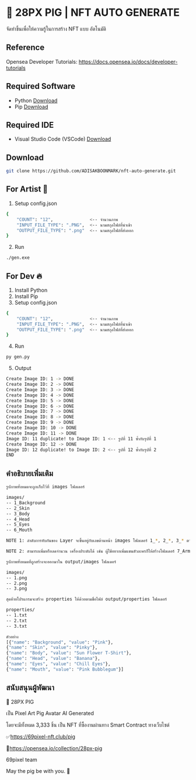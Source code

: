 # 🐷 28PX PIG | NFT AUTO GENERATE

จัดทำขึ้นเพื่อให้ความรู้ในการสร้าง NFT แบบ อัตโนมัติ

## Reference

Opensea Developer Tutorials: https://docs.opensea.io/docs/developer-tutorials

## Required Software

- Python [Download](https://www.python.org/downloads/)
- Pip [Download](https://pip.pypa.io/en/stable/getting-started/)

## Required IDE

- Visual Studio Code (VSCode) [Download](https://code.visualstudio.com/)

## Download

```sh
git clone https://github.com/ADISAKBOONMARK/nft-auto-generate.git
```

## For Artist 🎨

1. Setup config.json

```sh
{
    "COUNT": "12",              <-- จำนวนภาพ
    "INPUT_FILE_TYPE": ".PNG",  <-- นามสกุลไฟล์ที่นำเข้า
    "OUTPUT_FILE_TYPE": ".png"  <-- นามสกุลไฟล์ที่ส่งออก
}
```

2. Run

```sh
./gen.exe
```

## For Dev 🔥

1. Install Python
2. Install Pip
3. Setup config.json

```sh
{
    "COUNT": "12",              <-- จำนวนภาพ
    "INPUT_FILE_TYPE": ".PNG",  <-- นามสกุลไฟล์ที่นำเข้า
    "OUTPUT_FILE_TYPE": ".png"  <-- นามสกุลไฟล์ที่ส่งออก
}
```

4. Run

```sh
py gen.py
```

5. Output

```sh
Create Image ID: 1 -> DONE
Create Image ID: 2 -> DONE
Create Image ID: 3 -> DONE
Create Image ID: 4 -> DONE
Create Image ID: 5 -> DONE
Create Image ID: 6 -> DONE
Create Image ID: 7 -> DONE
Create Image ID: 8 -> DONE
Create Image ID: 9 -> DONE
Create Image ID: 10 -> DONE
Create Image ID: 11 -> DONE
Image ID: 11 duplicate! to Image ID: 1 <-- รูปที่ 11 ซ้ำกับรุปที่ 1
Create Image ID: 12 -> DONE
Image ID: 12 duplicate! to Image ID: 2 <-- รูปที่ 12 ซ้ำกับรุปที่ 2
END
```

## คำอธิบายเพิ่มเติม

```sh
รูปภาพทั้งหมดจะถูกเก็บไว้ที่ images โฟลเดอร์

images/
-- 1_Background
-- 2_Skin
-- 3_Body
-- 4_Head
-- 5_Eyes
-- 6_Mouth

NOTE 1: ลำดับการทับกันของ Layer จะขึ้นอยู่กับเลขด้านหน้า images โฟลเดอร์ 1_*, 2_*, 3_* ตามลำดับ

NOTE 2: สามารถเพิ่มหรือลดจำนวน เครื่องประดับได้ เช่น ผู้ใช้อยากเพิ่มแขนตัวละครก็ให้สร้างโฟลเดอร์ 7_Arm เพิ่ม
```

```sh
รูปภาพทั้งหมดที่ถูกสร้างจะออกมาใน output/images โฟลเดอร์

images/
-- 1.png
-- 2.png
-- 3.png
```

```sh
สุดท้ายโปรแกรมจะสร้าง properties ให้ด้วยตามชื่อไฟล์ output/properties โฟลเดอร์

properties/
-- 1.txt
-- 2.txt
-- 3.txt

ตัวอย่าง
[{"name": "Background", "value": "Pink"},
{"name": "Skin", "value": "Pinky"},
{"name": "Body", "value": "Sun Flower T-Shirt"},
{"name": "Head", "value": "Banana"},
{"name": "Eyes", "value": "Chill Eyes"},
{"name": "Mouth", "value": "Pink Bubblegum"}]
```

## สนับสนุนผู้พัฒนา

🐷 28PX PIG

เป็น Pixel Art Pig Avatar AI Generated

โดยจะมีทั้งหมด 3,333 ชิ้น เป็น NFT ที่ซื้องานผ่านทาง Smart Contract
ทางเว็บไซต์

✅https://69pixel-nft.club/pig

🚀https://opensea.io/collection/28px-pig

69pixel team

May the pig be with you. 🐖
